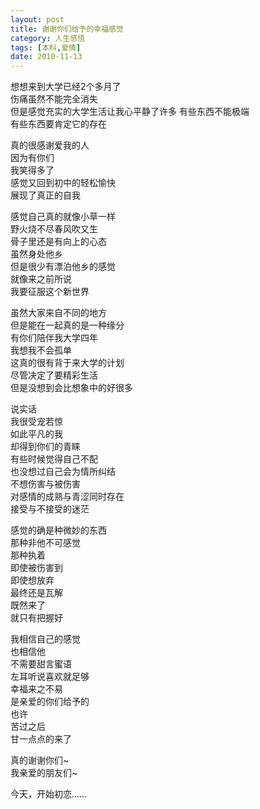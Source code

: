 ```yaml
---
layout: post
title: 谢谢你们给予的幸福感觉
category: 人生感悟
tags: [本科,爱情]
date: 2010-11-13
---
```


想想来到大学已经2个多月了  
伤痛虽然不能完全消失  
但是感觉充实的大学生活让我心平静了许多 <!-- more --> 
有些东西不能极端  
有些东西要肯定它的存在

 

真的很感谢爱我的人  
因为有你们  
我笑得多了  
感觉又回到初中的轻松愉快  
展现了真正的自我  

 

感觉自己真的就像小草一样  
野火烧不尽春风吹又生  
骨子里还是有向上的心态  
虽然身处他乡  
但是很少有漂泊他乡的感觉  
就像来之前所说  
我要征服这个新世界

 

虽然大家来自不同的地方  
但是能在一起真的是一种缘分  
有你们陪伴我大学四年  
我想我不会孤单  
这真的很有背于来大学的计划  
尽管决定了要精彩生活  
但是没想到会比想象中的好很多

 

说实话  
我很受宠若惊  
如此平凡的我  
却得到你们的青睐  
有些时候觉得自己不配  
也没想过自己会为情所纠结  
不想伤害与被伤害  
对感情的成熟与青涩同时存在   
接受与不接受的迷茫

 

感觉的确是种微妙的东西  
那种非他不可感觉  
那种执着  
即使被伤害到  
即使想放弃  
最终还是瓦解  
既然来了  
就只有把握好

 

我相信自己的感觉  
也相信他  
不需要甜言蜜语  
左耳听说喜欢就足够  
幸福来之不易  
是亲爱的你们给予的  
也许  
苦过之后  
甘一点点的来了

 

真的谢谢你们~  
我亲爱的朋友们~  

 

今天，开始初恋……

